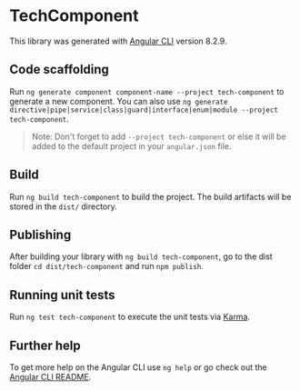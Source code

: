 # TechComponent

This library was generated with [Angular CLI](https://github.com/angular/angular-cli) version 8.2.9.

## Code scaffolding

Run `ng generate component component-name --project tech-component` to generate a new component. You can also use `ng generate directive|pipe|service|class|guard|interface|enum|module --project tech-component`.
> Note: Don't forget to add `--project tech-component` or else it will be added to the default project in your `angular.json` file. 

## Build

Run `ng build tech-component` to build the project. The build artifacts will be stored in the `dist/` directory.

## Publishing

After building your library with `ng build tech-component`, go to the dist folder `cd dist/tech-component` and run `npm publish`.

## Running unit tests

Run `ng test tech-component` to execute the unit tests via [Karma](https://karma-runner.github.io).

## Further help

To get more help on the Angular CLI use `ng help` or go check out the [Angular CLI README](https://github.com/angular/angular-cli/blob/master/README.md).
